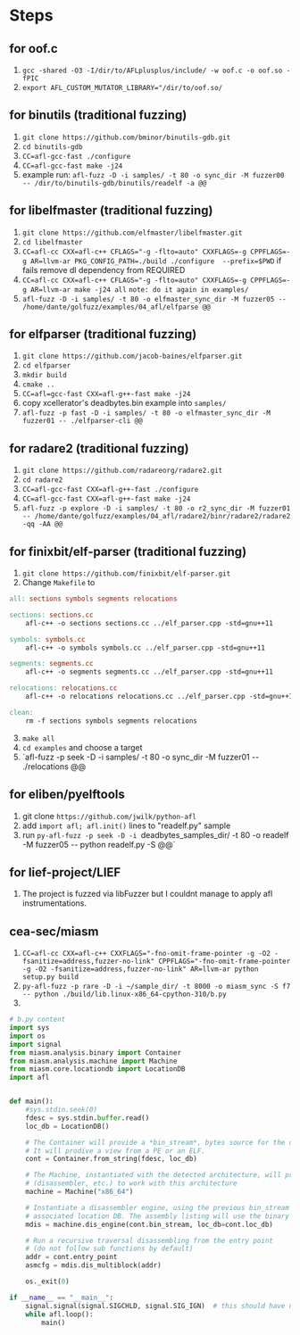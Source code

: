 # Steps

## for oof.c 

1) `gcc -shared -O3 -I/dir/to/AFLplusplus/include/ -w oof.c -o oof.so -fPIC`
2)  `export AFL_CUSTOM_MUTATOR_LIBRARY="/dir/to/oof.so/`

## for binutils (traditional fuzzing)

1) `git clone https://github.com/bminor/binutils-gdb.git`
2) `cd binutils-gdb`
3) `CC=afl-gcc-fast ./configure`
4) `CC=afl-gcc-fast make -j24`
5) example run: `afl-fuzz -D -i samples/ -t 80 -o sync_dir -M fuzzer00 -- /dir/to/binutils-gdb/binutils/readelf -a @@`

## for libelfmaster (traditional fuzzing)

1) `git clone https://github.com/elfmaster/libelfmaster.git`
2) `cd libelfmaster`
3) `CC=afl-cc CXX=afl-c++ CFLAGS="-g -flto=auto" CXXFLAGS=-g CPPFLAGS=-g AR=llvm-ar PKG_CONFIG_PATH=./build ./configure  --prefix=$PWD` if fails remove dl dependency from REQUIRED
5) `CC=afl-cc CXX=afl-c++ CFLAGS="-g -flto=auto" CXXFLAGS=-g CPPFLAGS=-g AR=llvm-ar make -j24 all` `note: do it again in examples/`
5) `afl-fuzz -D -i samples/ -t 80 -o elfmaster_sync_dir -M fuzzer05 -- /home/dante/golfuzz/examples/04_afl/elfparse @@`

## for elfparser  (traditional fuzzing)
1) `git clone https://github.com/jacob-baines/elfparser.git` 
2) `cd elfparser`
3) `mkdir build`
4) `cmake ..`
5) `CC=afl=gcc-fast CXX=afl-g++-fast make -j24` 
6) copy xcellerator's deadbytes.bin example into `samples/`
7) `afl-fuzz -p fast -D -i samples/ -t 80 -o elfmaster_sync_dir -M fuzzer01 -- ./elfparser-cli @@`

## for radare2 (traditional fuzzing)
1) `git clone https://github.com/radareorg/radare2.git`
2) `cd radare2`
3) `CC=afl-gcc-fast CXX=afl-g++-fast ./configure`
4) `CC=afl-gcc-fast CXX=afl-g++-fast make -j24`
5) `afl-fuzz -p explore -D -i samples/ -t 80 -o r2_sync_dir -M fuzzer01 -- /home/dante/golfuzz/examples/04_afl/radare2/binr/radare2/radare2 -qq -AA @@`

## for finixbit/elf-parser (traditional fuzzing)

1) `git clone https://github.com/finixbit/elf-parser.git`
2) Change `Makefile` to

```Makefile
all: sections symbols segments relocations

sections: sections.cc 
	afl-c++ -o sections sections.cc ../elf_parser.cpp -std=gnu++11 

symbols: symbols.cc 
	afl-c++ -o symbols symbols.cc ../elf_parser.cpp -std=gnu++11 

segments: segments.cc 
	afl-c++ -o segments segments.cc ../elf_parser.cpp -std=gnu++11 

relocations: relocations.cc 
	afl-c++ -o relocations relocations.cc ../elf_parser.cpp -std=gnu++11 

clean:
	rm -f sections symbols segments relocations
```
3) `make all`
4) `cd examples` and choose a target
5) `afl-fuzz -p seek -D -i samples/ -t 80 -o sync_dir -M fuzzer01 -- ./relocations @@

## for eliben/pyelftools
1) git clone `https://github.com/jwilk/python-afl`
2) add `import afl; afl.init()` lines to "readelf.py" sample
3) run `py-afl-fuzz -p seek -D -i `deadbytes_samples_dir/ -t 80 -o readelf -M fuzzer05 -- python readelf.py -S @@`

## for lief-project/LIEF 
1) The project is fuzzed via libFuzzer but I couldnt manage to apply afl instrumentations.

## cea-sec/miasm 
1) `CC=afl-cc CXX=afl-c++ CXXFLAGS="-fno-omit-frame-pointer -g -O2 -fsanitize=address,fuzzer-no-link" CPPFLAGS="-fno-omit-frame-pointer -g -O2 -fsanitize=address,fuzzer-no-link" AR=llvm-ar
python setup.py build`
2) `py-afl-fuzz -p rare -D -i ~/sample_dir/ -t 8000 -o miasm_sync -S f7 -- python ./build/lib.linux-x86_64-cpython-310/b.py`
3) 
```python
# b.py content
import sys
import os
import signal
from miasm.analysis.binary import Container
from miasm.analysis.machine import Machine
from miasm.core.locationdb import LocationDB
import afl 


def main():
    #sys.stdin.seek(0) 
    fdesc = sys.stdin.buffer.read()
    loc_db = LocationDB()

    # The Container will provide a *bin_stream*, bytes source for the disasm engine
    # It will prodive a view from a PE or an ELF.
    cont = Container.from_string(fdesc, loc_db)

    # The Machine, instantiated with the detected architecture, will provide tools
    # (disassembler, etc.) to work with this architecture
    machine = Machine("x86_64")

    # Instantiate a disassembler engine, using the previous bin_stream and its
    # associated location DB. The assembly listing will use the binary symbols
    mdis = machine.dis_engine(cont.bin_stream, loc_db=cont.loc_db)

    # Run a recursive traversal disassembling from the entry point
    # (do not follow sub functions by default)
    addr = cont.entry_point
    asmcfg = mdis.dis_multiblock(addr)

    os._exit(0)

if __name__ == "__main__":
    signal.signal(signal.SIGCHLD, signal.SIG_IGN)  # this should have no effect on the forkserver
    while afl.loop():
        main()
```
